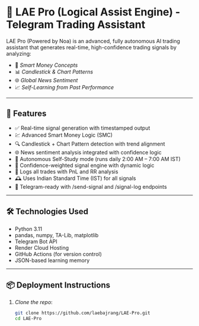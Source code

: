 # 🤖 LAE Pro (Logical Assist Engine) - Telegram Trading Assistant

LAE Pro (Powered by Noa) is an advanced, fully autonomous AI trading assistant that generates real-time, high-confidence trading signals by analyzing:

- 🧠 *Smart Money Concepts*
- 📊 *Candlestick & Chart Patterns*
- 🌐 *Global News Sentiment*
- 📈 *Self-Learning from Past Performance*

---

## 🔧 Features

- ✅ Real-time signal generation with timestamped output
- 💹 Advanced Smart Money Logic (SMC)
- 🔍 Candlestick + Chart Pattern detection with trend alignment
- 🌐 News sentiment analysis integrated with confidence logic
- 🤖 Autonomous Self-Study mode (runs daily 2:00 AM – 7:00 AM IST)
- 🧠 Confidence-weighted signal engine with dynamic logic
- 💾 Logs all trades with PnL and RR analysis
- 🕰 Uses Indian Standard Time (IST) for all signals
- 💬 Telegram-ready with /send-signal and /signal-log endpoints

---

## 🛠 Technologies Used

- Python 3.11
- pandas, numpy, TA-Lib, matplotlib
- Telegram Bot API
- Render Cloud Hosting
- GitHub Actions (for version control)
- JSON-based learning memory

---

## 📦 Deployment Instructions

1. *Clone the repo*:
   ```bash
   git clone https://github.com/laebajrang/LAE-Pro.git
   cd LAE-Pro
